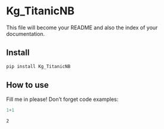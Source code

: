 # Kg_TitanicNB


<!-- WARNING: THIS FILE WAS AUTOGENERATED! DO NOT EDIT! -->

This file will become your README and also the index of your
documentation.

## Install

``` sh
pip install Kg_TitanicNB
```

## How to use

Fill me in please! Don’t forget code examples:

``` python
1+1
```

    2
